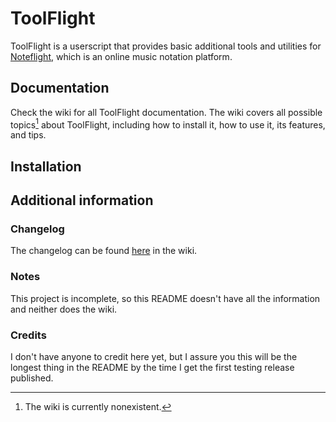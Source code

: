 # ToolFlight
ToolFlight is a userscript that provides basic additional tools and utilities for [Noteflight](https://noteflight.com), which is an online music notation platform.

## Documentation
Check the wiki for all ToolFlight documentation. The wiki covers all possible topics[^1] about ToolFlight, including how to install it, how to use it, its features, and tips.

## Installation


## Additional information
### Changelog
The changelog can be found [here](https://github.com/Unseeable8710/ToolFlight/wiki/Changelog) in the wiki.

### Notes
This project is incomplete, so this README doesn't have all the information and neither does the wiki.

### Credits
I don't have anyone to credit here yet, but I assure you this will be the longest thing in the README by the time I get the first testing release published.

[^1]: The wiki is currently nonexistent.
